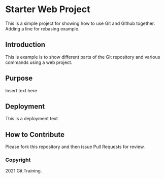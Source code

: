# Starter Web Project
This is a simple project for showing how to use Git and Github together. Adding a line for rebasing example.

## Introduction
This is example is to show different parts of the Git repository and various commands using a web project.

## Purpose
Insert text here

## Deployment
This is a deployment text

## How to Contribute
Please fork this repository and then issue Pull Requests for review.

### Copyright
2021 Git.Training.